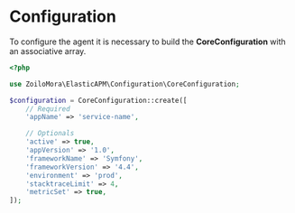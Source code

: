 # Configuration

To configure the agent it is necessary to build the **CoreConfiguration** with an associative array.

```php
<?php

use ZoiloMora\ElasticAPM\Configuration\CoreConfiguration;

$configuration = CoreConfiguration::create([
    // Required
    'appName' => 'service-name',

    // Optionals
    'active' => true,
    'appVersion' => '1.0',
    'frameworkName' => 'Symfony',
    'frameworkVersion' => '4.4',
    'environment' => 'prod',
    'stacktraceLimit' => 4,
    'metricSet' => true,
]);
```
